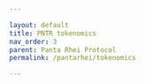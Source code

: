 ```yaml
---

layout: default
title: PNTR tokenomics
nav_order: 3
parent: Panta Rhei Protocol
permalink: /pantarhei/tokenomics

---
```

